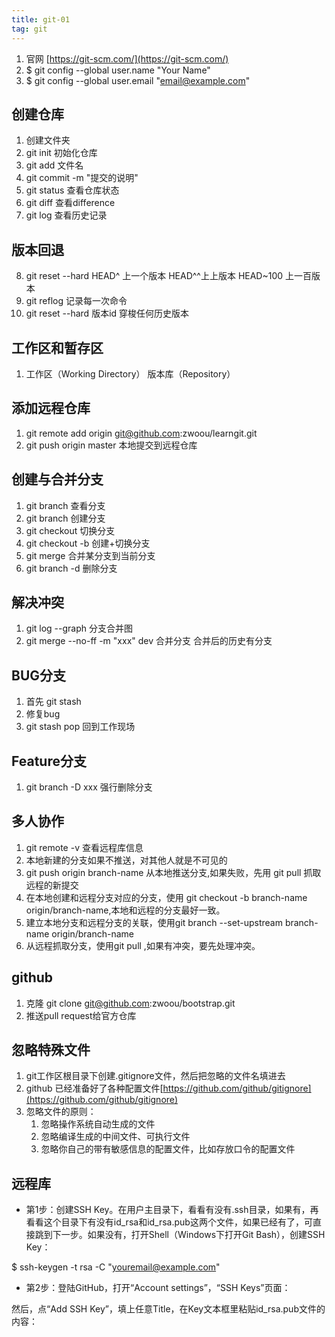 ```yaml
---
title: git-01
tag: git
---
```


1. 官网 [https://git-scm.com/](https://git-scm.com/)
2. $ git config --global user.name "Your Name"
3. $ git config --global user.email "email@example.com"
## 创建仓库 ##
1. 创建文件夹
2. git init 初始化仓库
3. git add 文件名
4. git commit -m "提交的说明"
5. git status 查看仓库状态
6. git diff 查看difference
7. git log 查看历史记录
## 版本回退 ##
8. git reset --hard HEAD^ 上一个版本 HEAD^^上上版本 HEAD~100 上一百版本
9. git reflog 记录每一次命令
10. git reset --hard 版本id    穿梭任何历史版本
## 工作区和暂存区 ##
1. 工作区（Working Directory）
版本库（Repository）
## 添加远程仓库 ##
 1. git remote add origin git@github.com:zwoou/learngit.git
 2. git push origin master 本地提交到远程仓库
 ## 创建与合并分支 ##
1. git branch 查看分支
2. git branch <name> 创建分支
3. git checkout <name> 切换分支
4. git checkout -b <name> 创建+切换分支
5. git merge <name> 合并某分支到当前分支
6. git branch -d <name> 删除分支
## 解决冲突 ##
1. git log --graph 分支合并图
2. git merge --no-ff -m "xxx" dev 合并分支 合并后的历史有分支
## BUG分支 ##
1. 首先 git stash
2. 修复bug
3. git stash pop 回到工作现场
## Feature分支 ##
1. git branch -D xxx  强行删除分支
## 多人协作 ##
1. git remote -v 查看远程库信息
2. 本地新建的分支如果不推送，对其他人就是不可见的
3. git push origin branch-name 从本地推送分支,如果失败，先用 git pull 抓取远程的新提交
4. 在本地创建和远程分支对应的分支，使用 git checkout -b branch-name origin/branch-name,本地和远程的分支最好一致。
5. 建立本地分支和远程分支的关联，使用git branch --set-upstream branch-name origin/branch-name
6. 从远程抓取分支，使用git pull ,如果有冲突，要先处理冲突。
## github ##
1. 克隆 git clone git@github.com:zwoou/bootstrap.git
2. 推送pull request给官方仓库
## 忽略特殊文件 ##
1. git工作区根目录下创建.gitignore文件，然后把忽略的文件名填进去
2. github 已经准备好了各种配置文件[https://github.com/github/gitignore](https://github.com/github/gitignore)
3. 忽略文件的原则：
	1. 忽略操作系统自动生成的文件
	2. 忽略编译生成的中间文件、可执行文件
	3. 忽略你自己的带有敏感信息的配置文件，比如存放口令的配置文件
## 远程库 ##
- 第1步：创建SSH Key。在用户主目录下，看看有没有.ssh目录，如果有，再看看这个目录下有没有id_rsa和id_rsa.pub这两个文件，如果已经有了，可直接跳到下一步。如果没有，打开Shell（Windows下打开Git Bash），创建SSH Key：

$ ssh-keygen -t rsa -C "youremail@example.com"

- 第2步：登陆GitHub，打开“Account settings”，“SSH Keys”页面：

然后，点“Add SSH Key”，填上任意Title，在Key文本框里粘贴id_rsa.pub文件的内容：
